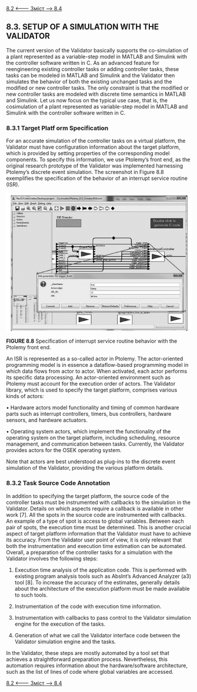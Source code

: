 [8.2 <--- ](8_2.md) [   Зміст   ](README.md) [--> 8.4](8_4.md)

## 8.3. SETUP OF A SIMULATION WITH THE VALIDATOR

The current version of the Validator basically supports the co-simulation of a plant represented as a variable-step model in MATLAB and Simulink with the controller software written in C. As an advanced feature for reengineering existing controller tasks or adding controller tasks, these tasks can be modeled in MATLAB and Simulink and the Validator then simulates the behavior of both the existing unchanged tasks and the modified or new controller tasks. The only constraint is that the modified or new controller tasks are modeled with discrete time semantics in MATLAB and Simulink. Let us now focus on the typical use case, that is, the cosimulation of a plant represented as variable-step model in MATLAB and Simulink with the controller software written in C.

### 8.3.1 Target Platf orm Specification

For an accurate simulation of the controller tasks on a virtual platform, the Validator must have configuration information about the target platform, which is provided by setting properties of the corresponding model components. To specify this information, we use Ptolemy’s front end, as the original research prototype of the Validator was implemented harnessing Ptolemy’s discrete event simulation. The screenshot in Figure 8.8 exemplifies the specification of the behavior of an interrupt service routine (ISR).

![image-20220822171104056](media/image-20220822171104056.png)                                                    

**FIGURE 8.8** Specification of interrupt service routine behavior with the Ptolemy front end.

An ISR is represented as a so-called actor in Ptolemy. The actor-oriented programming model is in essence a dataflow-based programming model in which data flows from actor to actor. When activated, each actor performs its specific data processing. An actor-oriented environment such as Ptolemy must account for the execution order of actors. The Validator library, which is used to specify the target platform, comprises various kinds of actors: 

•   Hardware actors model functionality and timing of common hardware parts such as interrupt controllers, timers, bus controllers, hardware sensors, and hardware actuators.

•   Operating system actors, which implement the functionality of the operating system on the target platform, including scheduling, resource management, and communication between tasks. Currently, the Validator provides actors for the OSEK operating system.

Note that actors are best understood as plug-ins to the discrete event simulation of the Validator, providing the various platform details.

### 8.3.2 Task Source Code Annotation

In addition to specifying the target platform, the source code of the controller tasks must be instrumented with callbacks to the simulation in the Validator. Details on which aspects require a callback is available in other work [7]. All the spots in the source code are instrumented with callbacks. An example of a type of spot is access to global variables. Between each pair of spots, the execution time must be determined. This is another crucial aspect of target platform information that the Validator must have to achieve its accuracy. From the Validator user point of view, it is only relevant that both the instrumentation and execution time estimation can be automated. Overall, a preparation of the controller tasks for a simulation with the Validator involves the following steps:

1.  Execution time analysis of the application code. This is performed with existing program analysis tools such as AbsInt’s Advanced Analyzer (a3) tool [8]. To increase the accuracy of the estimates, generally details about the architecture of the execution platform must be made available to such tools.

2.  Instrumentation of the code with execution time information.

3.  Instrumentation with callbacks to pass control to the Validator simulation engine for the execution of the tasks.

4.  Generation of what we call the Validator interface code between the Validator simulation engine and the tasks.

In the Validator, these steps are mostly automated by a tool set that achieves a straightforward preparation process. Nevertheless, this automation requires information about the hardware/software architecture, such as the list of lines of code where global variables are accessed.

[8.2 <--- ](8_2.md) [   Зміст   ](README.md) [--> 8.4](8_4.md)